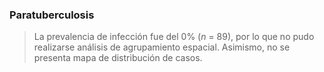 ### Paratuberculosis 

> La prevalencia de infección fue del 0% (*n* = 89), por lo que no pudo realizarse análisis de agrupamiento espacial. Asimismo, no se presenta mapa de distribución de casos.   